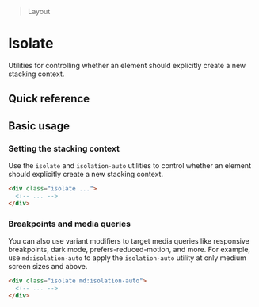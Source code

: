> Layout

# Isolate

Utilities for controlling whether an element should explicitly create a new stacking context.

## Quick reference

<qr-table />

## Basic usage

### Setting the stacking context
Use the `isolate` and `isolation-auto` utilities to control whether an element should explicitly create a new stacking context.

```html
<div class="isolate ...">
  <!-- ... -->
</div>
```

### Breakpoints and media queries
You can also use variant modifiers to target media queries like responsive breakpoints, dark mode, prefers-reduced-motion, and more. For example, use `md:isolation-auto` to apply the `isolation-auto` utility at only medium screen sizes and above.

```html
<div class="isolate md:isolation-auto">
  <!-- ... -->
</div>
```
